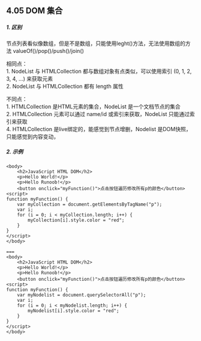 ## 4.05 DOM 集合


##### 1. 区别

节点列表看似像数组，但是不是数组，只能使用leght()方法，无法使用数组的方法 valueOf()/pop()/push()/join()      

相同点：      
1\. NodeList 与 HTMLCollection 都与数组对象有点类似，可以使用索引 (0, 1, 2, 3, 4, ...) 来获取元素       
2\. NodeList 与 HTMLCollection 都有 length 属性        

不同点：             
1\. HTMLCollection 是HTML元素的集合，NodeList 是一个文档节点的集合           
2\. HTMLCollection 元素可以通过 name/id 或索引来获取，NodeList 只能通过索引来获取             
4\. HTMLCollection 是live绑定的，能感觉到节点增删，Nodelist 是DOM快照，只能感觉到内容变动，



##### 2. 示例
       
```
<body>
    <h2>JavaScript HTML DOM</h2>
    <p>Hello World!</p>
    <p>Hello Runoob!</p>
    <button onclick="myFunction()">点击按钮遍历修改所有p的颜色</button>
<script>
function myFunction() {
    var myCollection = document.getElementsByTagName("p");
    var i;
    for (i = 0; i < myCollection.length; i++) {
        myCollection[i].style.color = "red";
    }
}
</script>
</body>

===
<body>
    <h2>JavaScript HTML DOM</h2>
    <p>Hello World!</p>
    <p>Hello Runoob!</p>
    <button onclick="myFunction()">点击按钮遍历修改所有p的颜色</button>
<script>
function myFunction() {
    var myNodelist = document.querySelectorAll("p");
    var i;
    for (i = 0; i < myNodelist.length; i++) {
        myNodelist[i].style.color = "red";
    }
}
</script>
</body>
```